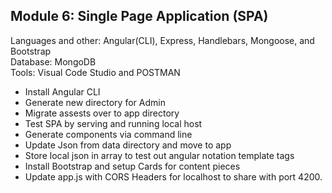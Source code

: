 <h2>Module 6: Single Page Application (SPA) </h2>

<p>Languages and other: Angular(CLI), Express, Handlebars, Mongoose, and Bootstrap<br />
Database: MongoDB<br />
Tools: Visual Code Studio and POSTMAN</p>

<ul>
  <li>Install Angular CLI</li>
  <li>Generate new directory for Admin</li>
  <li>Migrate assests over to app directory</li>
  <li>Test SPA by serving and running local host</li>
  <li>Generate components via command line</li>
  <li>Update Json from data directory and move to app</li>
  <li>Store local json in array to test out angular notation template tags</li>
  <li>Install Bootstrap and setup Cards for content pieces</li>
  <li>Update app.js with CORS Headers for localhost to share with port 4200.</li>
</ul>

